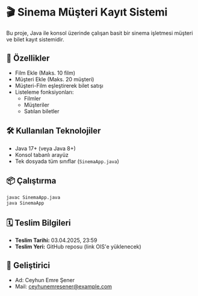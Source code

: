 # 🎬 Sinema Müşteri Kayıt Sistemi

Bu proje, Java ile konsol üzerinde çalışan basit bir sinema işletmesi müşteri ve bilet kayıt sistemidir.

## 🚀 Özellikler

- Film Ekle (Maks. 10 film)
- Müşteri Ekle (Maks. 20 müşteri)
- Müşteri-Film eşleştirerek bilet satışı
- Listeleme fonksiyonları:
  - Filmler
  - Müşteriler
  - Satılan biletler

## 🛠️ Kullanılan Teknolojiler

- Java 17+ (veya Java 8+)
- Konsol tabanlı arayüz
- Tek dosyada tüm sınıflar (`SinemaApp.java`)

## 📦 Çalıştırma

```bash
javac SinemaApp.java
java SinemaApp
```

## 🗓️ Teslim Bilgileri

- **Teslim Tarihi:** 03.04.2025, 23:59
- **Teslim Yeri:** GitHub reposu (link OIS'e yüklenecek)

## 👤 Geliştirici

- Ad: Ceyhun Emre Şener
- Mail: ceyhunemresener@example.com
